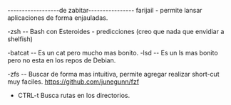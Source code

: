 
------------------de zabitar----------------
farijail - permite lansar aplicaciones de forma enjauladas.
	


-zsh	-- Bash con Esteroides - predicciones (creo que nada que envidiar a shelfish)

-batcat -- Es un cat pero mucho mas bonito.
-lsd    -- Es un ls mas bonito pero no esta en los repos de Debian.


-zfs    -- Buscar de forma mas intuitiva, permite agregar realizar short-cut muy faciles.
https://github.com/junegunn/fzf

- CTRL-t  Busca rutas en los directorios.

